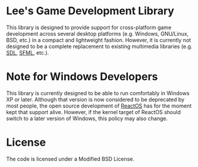 Lee's Game Development Library
==============================

This library is designed to provide support for cross-platform game development across several desktop platforms (e.g. Windows, GNU/Linux, BSD, etc.) in a compact and lightweight fashion. However, it is currently not designed to be a complete replacement to existing multimedia libraries (e.g. [SDL](https://www.libsdl.org/), [SFML](https://www.sfml-dev.org/), etc.).

Note for Windows Developers
===========================
This library is currently designed to be able to run comfortably in Windows XP or later. Although that version is now considered to be deprecated by most people, the open source development of [ReactOS](http://reactos.org/) has for the moment kept that support alive. However, if the kernel target of ReactOS should switch to a later version of Windows, this policy may also change.

License
=======
The code is licensed under a Modified BSD License.
